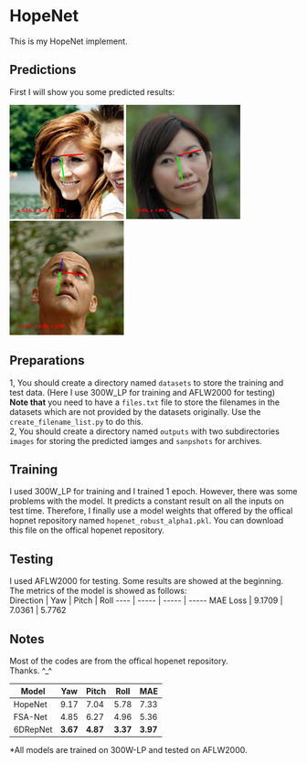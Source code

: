 # HopeNet
This is my HopeNet implement.  
## Predictions
First I will show you some predicted results:  

<img src="https://github.com/Younai2021/HopeNet/blob/main/demo/image00082.jpg" width="200"  /> <img src="https://github.com/Younai2021/HopeNet/blob/main/demo/image00202.jpg" width="200"  />
<img src="https://github.com/Younai2021/HopeNet/blob/main/demo/image00514.jpg" width="200"  />
## Preparations
1, You should create a directory named `datasets` to store the training and test data. (Here I use 300W_LP for training and AFLW2000 for testing)   
__Note that__ you need to have a `files.txt` file to store the filenames in the datasets which are not provided by the datasets originally. Use the `create_filename_list.py` to do this.  
2, You should create a directory named `outputs` with two subdirectories `images` for storing the predicted iamges and `sanpshots` for archives.
## Training
I used 300W_LP for training and I trained 1 epoch. However, there was some problems with the model. It predicts a constant result on all the inputs on test time. Therefore, I finally use a model weights that offered by the offical hopnet repository named `hopenet_robust_alpha1.pkl`. You can download this file on the offical hopenet repository.

## Testing
I used AFLW2000 for testing. Some results are showed at the beginning.  
The metrics of the model is showed as follows:  
Direction | Yaw | Pitch | Roll
---- | -----  | ----- | -----
MAE Loss | 9.1709 | 7.0361 | 5.7762

## Notes
Most of the codes are from the offical hopenet repository.  
Thanks. ^_^


Model | Yaw | Pitch | Roll | MAE 
----|---- | -----  | ----- | -----
HopeNet | 9.17 | 7.04 | 5.78 | 7.33
FSA-Net | 4.85 | 6.27 | 4.96 | 5.36
6DRepNet | __3.67__ | __4.87__ | __3.37__ | __3.97__

*All models are trained on 300W-LP and tested on AFLW2000.
